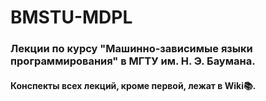 # BMSTU-MDPL
### Лекции по курсу "Машинно-зависимые языки программирования" в МГТУ им. Н. Э. Баумана.
#### Конспекты всех лекций, кроме первой, лежат в <b>Wiki</b>:books:.
